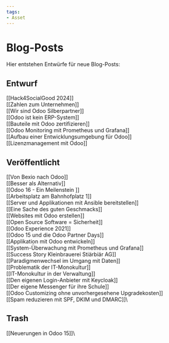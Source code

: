 ```yaml
---
tags:
- Asset
---
```

# Blog-Posts

Hier entstehen Entwürfe für neue Blog-Posts:

## Entwurf

[[Hack4SocialGood 2024]]\
[[Zahlen zum Unternehmen]]\
[[Wir sind Odoo Silberpartner]]\
[[Odoo ist kein ERP-System]]\
[[Bauteile mit Odoo zertifizieren]]\
[[Odoo Monitoring mit Prometheus und Grafana]]\
[[Aufbau einer Entwicklungsumgebung für Odoo]]\
[[Lizenzmanagement mit Odoo]]

## Veröffentlicht

[[Von Bexio nach Odoo]]\
[[Besser als Alternativ]]\
[[Odoo 16 - Ein Meilenstein ]]\
[[Arbeitsplatz am Bahnhofplatz 1]]\
[[Server und Applikationen mit Ansible bereitstellen]]\
[[Eine Sache des guten Geschmacks]]\
[[Websites mit Odoo erstellen]]\
[[Open Source Software = Sicherheit]]\
[[Odoo Experience 2021]]\
[[Odoo 15 und die Odoo Partner Days]]\
[[Applikation mit Odoo entwickeln]]\
[[System-Überwachung mit Prometheus und Grafana]]\
[[Success Story Kleinbrauerei Stiärbiär AG]]\
[[Paradigmenwechsel im Umgang mit Daten]]\
[[Problematik der IT-Monokultur]]\
[[IT-Monokultur in der Verwaltung]]\
[[Den eigenen Login-Anbieter mit Keycloak]]\
[[Der eigene Messenger für ihre Schule]]\
[[Odoo Customizing ohne unvorhergesehene Upgradekosten]]\
[[Spam reduzieren mit SPF, DKIM und DMARC]]\

## Trash

[[Neuerungen in Odoo 15]]\